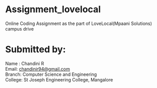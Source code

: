 # Assignment_lovelocal
Online Coding Assignment as the part of LoveLocal(Mpaani Solutions) campus drive
# Submitted by:
Name : Chandini R   
Email: chandinir94@gmail.com  
Branch: Computer Science and Engineering  
College: St Joseph Engineering College, Mangalore  
